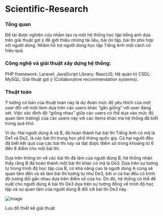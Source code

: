 # Scientific-Research

### Tổng quan
Đề tài được nghiên cứu nhằm tạo ra một hệ thống học tập tiếng anh dựa trên giải thuật gợi ý để giới thiệu những tài liệu, bài ôn tập, bài thi phù hợp với người dùng. Nhằm hỗ trợ người dùng học tập Tiếng Anh một cách có hiệu quả.

### Công nghệ và giải thuật xây dựng hệ thống:
PHP framework: Laravel;
JavaScript Library: ReactJS;
Hệ quản trị CSDL: MySQL;
Giải thuật gợi ý (Collaborative recommendation systems).

### Thuật toán
Ý tưởng cơ bản của thuật toán này là dự đoán mức độ yêu thích của một user đối với một item dựa trên các users khác “gần giống” với user đang xét. Việc xác định độ “giống nhau” giữa các users có thể dựa vào mức độ quan tâm (rating) của các users này với các items khác mà hệ thống đã biết trong quá khứ.

Ví dụ: Hai người dùng A và B, đã hoàn thành hai bài thi Tiếng Anh có mã là De1 và De2, là các bài thi trung học phổ thông quốc gia. Cả hai người đều đã biết kết quả của các bài thi này và đạt được điểm số trong khoảng từ 6 đến 8 điểm cho mỗi bài thi.

Dựa trên thông tin về các bài thi đã làm của người dùng B, hệ thống nhận thấy rằng B đã hoàn thành một bài thi khác có mã là De3. Dựa trên sự tương tự trong trình độ học tập của B, có khả năng cao là người dùng A cũng sẽ quan tâm đến và sẽ làm bài thi tương tự như De3, bởi vì cả hai đều có trình độ tương đối gần nhau dựa trên điểm số của họ. Do đó, hệ thống có thể đề xuất cho người dùng A bài thi De3 dựa trên sự tương đồng về trình độ học tập và sự quan tâm của người dùng B đối với bài thi De3 này.

![image](https://github.com/phatdattran2k2/Scientific-Research/assets/137701738/abe77d6b-a6c0-494d-a2b7-4aede4d85b74)

Lưu đồ thiết kế giải thuật

